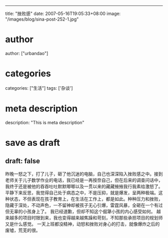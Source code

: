 
---
title: "挫败感"
date: 2007-05-16T19:05:33+08:00
image: "/images/blog/sina-post-252-1.jpg"
# author
author: ["urbandao"]
# categories
categories: ["生活"]
tags: ['杂谈']
# meta description
description: "This is meta description"
# save as draft
draft: false
---

昨晚一怒之下，打了儿子，砸了他沉迷的电脑，自己也深深陷入挫败感之中。接到老师关于儿子数学作业的电话，我已经是一再按奈自己，但在后来的调查问话中，我终于还是被他的吞吞吐吐默默唧唧以及一贯以来的藏藏掖掖我行我素给激怒了。平静下来反思，我觉得自己处于病态之中，不是压抑，就是爆发，呈两种极端。这种状态，不但表现在孩子教育上，在生活在工作上，都是如此。种种压力和挫败，隐藏于深处，不动声色，一不留神却被孩子无心引爆，雷霆风暴，全砸在一个有过但无辜的小孩身上了。
我已经道歉，但却不知这个倔犟小孩的内心感受如何。
越来越多的项目时限到来，我也变得越来越焦躁和苛刻，不知那些承担项目的规划师又是什么感觉。
一天上班都没精神，动怒和挫败对身心的打击，就像爆炸之后的废墟，荒芜的很。
